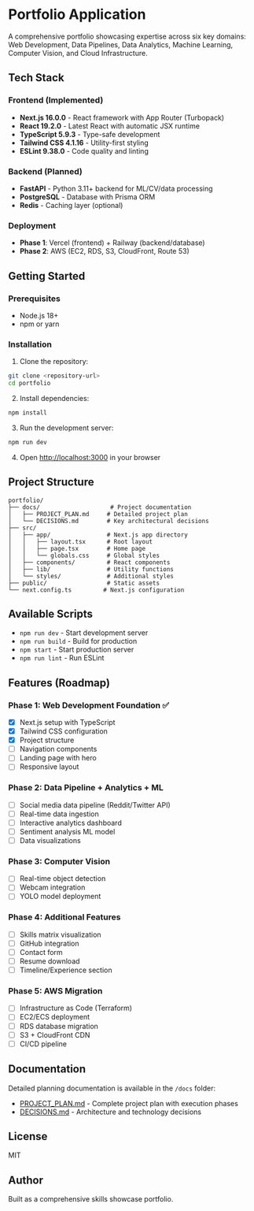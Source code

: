 # Portfolio Application

A comprehensive portfolio showcasing expertise across six key domains: Web Development, Data Pipelines, Data Analytics, Machine Learning, Computer Vision, and Cloud Infrastructure.

## Tech Stack

### Frontend (Implemented)
- **Next.js 16.0.0** - React framework with App Router (Turbopack)
- **React 19.2.0** - Latest React with automatic JSX runtime
- **TypeScript 5.9.3** - Type-safe development
- **Tailwind CSS 4.1.16** - Utility-first styling
- **ESLint 9.38.0** - Code quality and linting

### Backend (Planned)
- **FastAPI** - Python 3.11+ backend for ML/CV/data processing
- **PostgreSQL** - Database with Prisma ORM
- **Redis** - Caching layer (optional)

### Deployment
- **Phase 1**: Vercel (frontend) + Railway (backend/database)
- **Phase 2**: AWS (EC2, RDS, S3, CloudFront, Route 53)

## Getting Started

### Prerequisites
- Node.js 18+
- npm or yarn

### Installation

1. Clone the repository:
```bash
git clone <repository-url>
cd portfolio
```

2. Install dependencies:
```bash
npm install
```

3. Run the development server:
```bash
npm run dev
```

4. Open [http://localhost:3000](http://localhost:3000) in your browser

## Project Structure

```
portfolio/
├── docs/                    # Project documentation
│   ├── PROJECT_PLAN.md     # Detailed project plan
│   └── DECISIONS.md        # Key architectural decisions
├── src/
│   ├── app/                # Next.js app directory
│   │   ├── layout.tsx      # Root layout
│   │   ├── page.tsx        # Home page
│   │   └── globals.css     # Global styles
│   ├── components/         # React components
│   ├── lib/                # Utility functions
│   └── styles/             # Additional styles
├── public/                 # Static assets
└── next.config.ts         # Next.js configuration
```

## Available Scripts

- `npm run dev` - Start development server
- `npm run build` - Build for production
- `npm start` - Start production server
- `npm run lint` - Run ESLint

## Features (Roadmap)

### Phase 1: Web Development Foundation ✅
- [x] Next.js setup with TypeScript
- [x] Tailwind CSS configuration
- [x] Project structure
- [ ] Navigation components
- [ ] Landing page with hero
- [ ] Responsive layout

### Phase 2: Data Pipeline + Analytics + ML
- [ ] Social media data pipeline (Reddit/Twitter API)
- [ ] Real-time data ingestion
- [ ] Interactive analytics dashboard
- [ ] Sentiment analysis ML model
- [ ] Data visualizations

### Phase 3: Computer Vision
- [ ] Real-time object detection
- [ ] Webcam integration
- [ ] YOLO model deployment

### Phase 4: Additional Features
- [ ] Skills matrix visualization
- [ ] GitHub integration
- [ ] Contact form
- [ ] Resume download
- [ ] Timeline/Experience section

### Phase 5: AWS Migration
- [ ] Infrastructure as Code (Terraform)
- [ ] EC2/ECS deployment
- [ ] RDS database migration
- [ ] S3 + CloudFront CDN
- [ ] CI/CD pipeline

## Documentation

Detailed planning documentation is available in the `/docs` folder:
- [PROJECT_PLAN.md](./docs/PROJECT_PLAN.md) - Complete project plan with execution phases
- [DECISIONS.md](./docs/DECISIONS.md) - Architecture and technology decisions

## License

MIT

## Author

Built as a comprehensive skills showcase portfolio.
